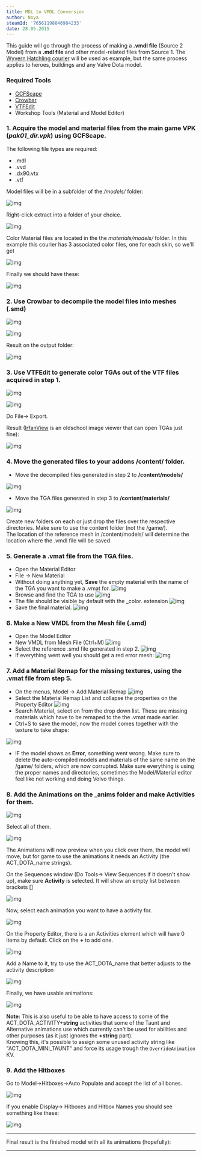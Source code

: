```yaml
---
title: MDL to VMDL Conversion
author: Noya
steamId: '76561198046984233'
date: 28.05.2015
---
```


This guide will go through the process of making a **.vmdl file** (Source 2 Model) from a **.mdl file** and other model-related files from Source 1. The [Wyvern Hatchling courier](https://gfycat.com/JauntyQuickArcticwolf) will be used as example, but the same process applies to heroes, buildings and any Valve Dota model.

### Required Tools

* [GCFScape](http://nemesis.thewavelength.net/?p=26)
* [Crowbar](https://steamcommunity.com/groups/CrowbarTool/discussions/0/617328415069203029/)
* [VTFEdit](http://nemesis.thewavelength.net/index.php?c=238#p238)
* Workshop Tools (Material and Model Editor)

### 1. Acquire the **model** and **material** files from the main game VPK (*pak01_dir.vpk*) using GCFScape. 

The following file types are required:

* .mdl
* .vvd
* .dx90.vtx
* .vtf

Model files will be in a subfolder of the */models/* folder:

![img](https://puu.sh/i3ayn/10871a9310.png)

Right-click extract into a folder of your choice.

![img](https://puu.sh/i3aCO/4887dee9a8.png)

Color Material files are located in the  the *materials/models/* folder. In this example this courier has 3 associated color files, one for each skin, so we'll get 

![img](https://puu.sh/i3aCw/5df098fb34.png)

Finally we should have these:

![img](https://puu.sh/i3aF1/ac40c1028e.png)

### 2. Use Crowbar to decompile the model files into meshes (.smd)

![img](https://puu.sh/i3aHy/2c37903006.png)

![img](https://puu.sh/i3aIq/aa87bc8d72.png)

Result on the output folder:

![img](https://puu.sh/i3byq/f3640f6f4b.png)

### 3. Use VTFEdit to generate color TGAs out of the VTF files acquired in step 1.

![img](https://puu.sh/i3aJa/775179ec38.jpg)

![img](https://puu.sh/i3aKg/33590b10c1.jpg)

Do File-> Export.

Result ([IrfanView](https://www.irfanview.com/) is an oldschool image viewer that can open TGAs just fine):

![img](https://puu.sh/i3bEp/1176075e01.png)

### 4. Move the generated files to your addons **/content/** folder.

- Move the decompiled files generated in step 2 to **/content/models/**

![img](https://puu.sh/i3cT8/8962d8e943.png)

- Move the TGA files generated in step 3 to **/content/materials/**

![img](https://puu.sh/i3cQg/76e8c16b46.png)

Create new folders on each or just drop the files over the respective directories. Make sure to use the content folder (not the /game/). <br />The location of the reference mesh in /content/models/ will determine the location where the .vmdl file will be saved.

### 5. Generate a .vmat file from the TGA files. 

- Open the Material Editor
- File -> New Material
- Without doing anything yet, **Save** the empty material with the name of the TGA you want to make a .vmat for. ![img](https://puu.sh/i3d02/b647383364.png)
- Browse and find the TGA to use ![img](https://puu.sh/i3d8I/b8d0e0b25d.png)
- The file should be visible by default with the _color. extension ![img](https://i.imgur.com/Bbu4VtP.jpg)
- Save the final material. ![img](https://i.imgur.com/Jbw6kyq.jpg)

### 6. Make a New VMDL from the Mesh file (.smd)

- Open the Model Editor
- New VMDL from Mesh File (Ctrl+M) ![img](https://puu.sh/i3gPC/eb6efe93f2.jpg)
- Select the reference .smd file generated in step 2. ![img](https://i.imgur.com/Q7VH7Nq.png)
- If everything went well you should get a red error mesh: ![img](https://i.imgur.com/MQmf1IM.jpg)

### 7. Add a Material Remap for the missing textures, using the .vmat file from step 5.

- On the menus, Model -> Add Material Remap ![img](https://i.imgur.com/NgZbK7n.png)
- Select the Material Remap List and collapse the properties on the Property Editor ![img](https://i.imgur.com/oRNgV71.png)
- Search Material, select on from the drop down list. These are missing materials which have to be remaped to the the .vmat made earlier.
- Ctrl+S to save the model, now the model comes together with the texture to take shape:

![img](https://i.imgur.com/o22c9Iy.jpg)

- IF the model shows as **Error**, something went wrong. Make sure to delete the auto-compiled models and materials of the same name on the /game/ folders, which are now corrupted. Make sure everything is using the proper names and directories, sometimes the Model/Material editor feel like not working and doing Volvo things.

### 8. Add the Animations on the _anims folder and make Activities for them.

![img](https://i.imgur.com/5BvFhPg.png)

Select all of them.

![img](https://i.imgur.com/GPPJld3.png)

The Animations will now preview when you click over them, the model will move, but for game to use the animations it needs an Activity (the ACT_DOTA_name strings).

On the Sequences window (Do Tools-> View Sequences if it doesn't show up), make sure **Activity** is selected. It will show an empty list between brackets []

![img](https://puu.sh/i3xPr/4ac46797fe.png)

Now, select each animation you want to have a activity for.

![img](https://puu.sh/i3yr7/447456fe3a.png)

On the Property Editor, there is a an Activities element which will have 0 items by default. Click on the **+** to add one.

![img](https://puu.sh/i3yyc/2bde52de31.png)

Add a Name to it, try to use the ACT_DOTA_name that better adjusts to the activity description

![img](https://puu.sh/i3yxi/2cbd4d5b16.png)

Finally, we have usable animations:

![img](https://puu.sh/i3yyc/2bde52de31.png)

**Note:** This is also useful to be able to have access to some of the ACT_DOTA_ACTIVITY+**string** activities that some of the Taunt and Alternative animations use which currently can't be used for abilities and other purposes (as it just ignores the **+string** part). <br />Knowing this, it's possible to assign some unused activity string like "ACT_DOTA_MINI_TAUNT" and force its usage trough the `OverrideAnimation` KV.

### 9. Add the Hitboxes

Go to Model->Hitboxes->Auto Populate and accept the list of all bones.

![img](https://puu.sh/i3yki/3624cba10a.png)

If you enable Display-> Hitboxes and Hitbox Names you should see something like these:

![img](https://puu.sh/i3ymK/0c24d9b35c.png)

---

Final result is the finished model with all its animations (hopefully):

<Gfycat id="FirmEthicalHylaeosaurus" />

---
